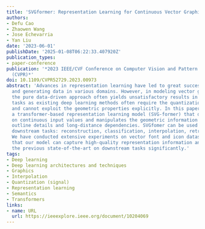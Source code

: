 ```yaml
---
title: 'SVGformer: Representation Learning for Continuous Vector Graphics using Transformers'
authors:
- Defu Cao
- Zhaowen Wang
- Jose Echevarria
- Yan Liu
date: '2023-06-01'
publishDate: '2025-01-08T06:22:33.407920Z'
publication_types:
- paper-conference
publication: '*2023 IEEE/CVF Conference on Computer Vision and Pattern Recognition
  (CVPR)*'
doi: 10.1109/CVPR52729.2023.00973
abstract: 'Advances in representation learning have led to great success in understanding
  and generating data in various domains. However, in modeling vector graphics data,
  the pure data-driven approach often yields unsatisfactory results in downstream
  tasks as existing deep learning methods often require the quantization of SVG parameters
  and cannot exploit the geometric properties explicitly. In this paper, we propose
  a transformer-based representation learning model (SVG-former) that directly operates
  on continuous input values and manipulates the geometric information of SVG to encode
  outline details and long-distance dependencies. SVGfomer can be used for various
  downstream tasks: reconstruction, classification, interpolation, retrieval, etc.
  We have conducted extensive experiments on vector font and icon datasets to show
  that our model can capture high-quality representation information and outperform
  the previous state-of-the-art on downstream tasks significantly.'
tags:
- Deep learning
- Deep learning architectures and techniques
- Graphics
- Interpolation
- Quantization (signal)
- Representation learning
- Semantics
- Transformers
links:
- name: URL
  url: https://ieeexplore.ieee.org/document/10204069
---
```

